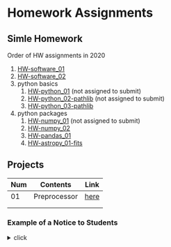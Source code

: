 # Homework Assignments

## Simle Homework

Order of HW assignments in 2020

1. [HW-software_01](HW-software_01.md)
2. [HW-software_02](HW-software_02.md)
3. python basics
   1. [HW-python_01](HW-python_01.md) (not assigned to submit)
   2. [HW-python_02-pathlib](HW-python_02-pathlib.md) (not assigned to submit)
   3. [HW-python_03-pathlib](HW-python_03-pathlib.md)
4. python packages
   1. [HW-numpy_01](HW-numpy_01.md) (not assigned to submit)
   2. [HW-numpy_02](HW-numpy_02.md) 
   3. [HW-pandas_01](HW-pandas_01.md) 
   4. [HW-astropy_01-fits](HW-astropy_01-fits.md) 



## Projects

| Num  | Contents     | Link                                                         |
| ---- | ------------ | ------------------------------------------------------------ |
| 01   | Preprocessor | [here](https://github.com/ysBach/AO2019/blob/master/Assignments/Proj01-Preprocessor.md) |
|      |              |                                                              |
|      |              |                                                              |



### Example of a Notice to Students

<details><summary>click</summary>
<p>
<pre>
Solve this:
https://github.com/ysBach/SNU_AOclass/blob/master/Assignments/HW-python_03-pathlib.md
Solve this: https://github.com/ysBach/SNU_AOclass/blob/master/Assignments/HW-python_03-pathlib.md

Please submit as a single PDF file.

Please open an issue at the repo if you find any typo/error.



**NOTE**

While you are solving this, you may need some help from reference materials.

Look at the descriptions, especially references, at here (여기 설명된 참고자료들을 참고하시면 좋습니다):

https://github.com/ysBach/SNU_AOclass/tree/master/Notebooks/python_prep

Notebooks for numpy, pandas, and astropy may not be helpful for this homework, but it will be helpful for the next ones.



More basic **exercises** here (no need to submit answer sheet for these; 이건 제출하는 거 아닙니다! 참고하라고 둔 연습용 문제입니다):

(1) Basic python - https://github.com/ysBach/SNU_AOclass/blob/master/Assignments/HW-python_01.md

(2) Basic pathlib - https://github.com/ysBach/SNU_AOclass/blob/master/Assignments/HW-python_02-pathlib.md



**You have 15+ days till the submission due.**

**Please take your time for self study!!!**

</pre>
</p>
</details>

